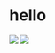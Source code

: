 # hello

<div>
  <img align="left" src="https://github-readme-stats.vercel.app/api?username=pedalnote-saijo&count_private=true&show_icons=true" />
  <img align="left" src="https://github-readme-stats.vercel.app/api/top-langs/?username=pedalnote-saijo&count_private=true" />
</div>
